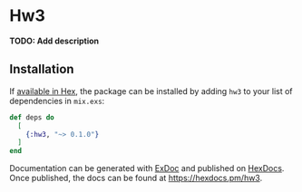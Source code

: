 # Hw3

**TODO: Add description**

## Installation

If [available in Hex](https://hex.pm/docs/publish), the package can be installed
by adding `hw3` to your list of dependencies in `mix.exs`:

```elixir
def deps do
  [
    {:hw3, "~> 0.1.0"}
  ]
end
```

Documentation can be generated with [ExDoc](https://github.com/elixir-lang/ex_doc)
and published on [HexDocs](https://hexdocs.pm). Once published, the docs can
be found at <https://hexdocs.pm/hw3>.

